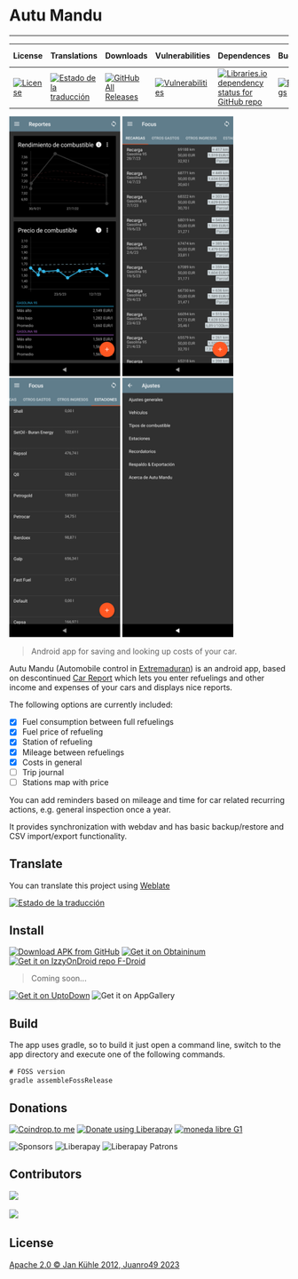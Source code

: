 # Autu Mandu
---

| License | Translations | Downloads | Vulnerabilities | Dependences | Bugs | Latest Version |
|---|---|---|---|---|---|---|
| [![License](https://img.shields.io/github/license/juanro49/autu-mandu)](https://opensource.org/licenses/Apache-2.0) | [![Estado de la traducción](https://hosted.weblate.org/widgets/autu-mandu/-/autu-mandu/svg-badge.svg)](https://hosted.weblate.org/engage/autu-mandu/?utm_source=widget) | [![GitHub All Releases](https://img.shields.io/github/downloads/juanro49/autu-mandu/total)](https://github.com/juanro49/autu-mandu#install) | [![Vulnerabilities](https://sonarcloud.io/api/project_badges/measure?project=juanro49_autu-mandu&metric=vulnerabilities)](https://sonarcloud.io/dashboard?id=juanro49_autu-mandu) | [![Libraries.io dependency status for GitHub repo](https://img.shields.io/librariesio/github/juanro49/autu-mandu)](https://libraries.io/github/juanro49/autu-mandu) | [![Bugs](https://sonarcloud.io/api/project_badges/measure?project=juanro49_autu-mandu&metric=bugs)](https://sonarcloud.io/dashboard?id=juanro49_autu-mandu) | ![Latest version](https://img.shields.io/endpoint?url=https://apt.izzysoft.de/fdroid/api/v1/shield/org.juanro.autumandu) |

<p>
    <img src="./metadata/android/es-ES/images/phoneScreenshots/Autu-Mandu_001.png" data-canonical-src="./metadata/android/es-ES/images/phoneScreenshots/Autu-Mandu_001.png" width="200px"/>
    <img src="./metadata/android/es-ES/images/phoneScreenshots/Autu-Mandu_002.png" data-canonical-src="./metadata/android/es-ES/images/phoneScreenshots/Autu-Mandu_002.png" width="200px"/>
    <img src="./metadata/android/es-ES/images/phoneScreenshots/Autu-Mandu_003.png" data-canonical-src="./metadata/android/es-ES/images/phoneScreenshots/Autu-Mandu_003.png" width="200px"/>
    <img src="./metadata/android/es-ES/images/phoneScreenshots/Autu-Mandu_004.png" data-canonical-src="./metadata/android/es-ES/images/phoneScreenshots/Autu-Mandu_004.png" width="200px"/>
</p>

> Android app for saving and looking up costs of your car.

Autu Mandu (Automobile control in [Extremaduran](https://ext.wikipedia.org/wiki/Lengua_estreme%C3%B1a)) is an android app, based on descontinued [Car Report](https://bitbucket.org/frigus02/car-report) which lets you enter refuelings and other income and expenses of your cars and displays nice reports.

The following options are currently included:
- [x] Fuel consumption between full refuelings
- [x] Fuel price of refueling
- [x] Station of refueling
- [x] Mileage between refuelings
- [x] Costs in general
- [ ] Trip journal
- [ ] Stations map with price

You can add reminders based on mileage and time for car related recurring actions, e.g. general
inspection once a year.

It provides synchronization with webdav and has basic backup/restore and CSV
import/export functionality.

## Translate

You can translate this project using [Weblate](https://hosted.weblate.org/projects/autu-mandu/)

[![Estado de la traducción](https://hosted.weblate.org/widgets/autu-mandu/-/autu-mandu/multi-auto.svg)](https://hosted.weblate.org/engage/autu-mandu/?utm_source=widget)

## Install

[<img src="https://user-images.githubusercontent.com/663460/26973090-f8fdc986-4d14-11e7-995a-e7c5e79ed925.png"
    alt="Download APK from GitHub"
    height="80">](https://github.com/juanro49/autu-mandu/releases/latest)
[<img src="https://raw.githubusercontent.com/vitorpamplona/amethyst/main/docs/design/obtainium.png"
    alt="Get it on Obtaininum"
    height="80">](https://github.com/ImranR98/Obtainium)
[<img src="https://gitlab.com/IzzyOnDroid/repo/-/raw/master/assets/IzzyOnDroid.png"
    alt="Get it on IzzyOnDroid repo F-Droid"
    height="80">](https://apt.izzysoft.de/fdroid/index/apk/org.juanro.autumandu)


> Coming soon...

[<img src="https://stc.utdstc.com/img/download-uptodown1.png"
    alt="Get it on UptoDown"
    height="60">](https://www.uptodown.com/developer/juanro49)
<img src="https://consumer-img.huawei.com/content/dam/huawei-cbg-site/common/campaign/emui91/images/Badge-Black.png"
    alt="Get it on AppGallery"
    height="60">

## Build

The app uses gradle, so to build it just open a command line, switch to the app directory and
execute one of the following commands.

```
# FOSS version
gradle assembleFossRelease
```
## Donations
[<img src="https://coindrop.to/embed-button.png" border-radius="10px" height="57" width="200px" alt="Coindrop.to me">](https://coindrop.to/juanro49) [<img alt="Donate using Liberapay" border-radius="10px" height="57" width="200px" src="https://liberapay.com/assets/widgets/donate.svg">](https://liberapay.com/juanro49/donate) [<img src="https://cdn.lemediaen442.fr/wp-content/uploads/2021/09/11110246/La-June.jpg" border-radius="10px" height="57" width="200px" alt="moneda libre G1">](https://demo.cesium.app/api/#/v1/payment/5eETo8btrVGYTTyC5nAvqCPmLBok4aRLhxiGP7dy3Wqw?comment=Donaci%C3%B3n%20github)

![Sponsors](https://img.shields.io/github/sponsors/juanro49)
![Liberapay](https://img.shields.io/liberapay/receives/juanro49)
![Liberapay Patrons](https://img.shields.io/liberapay/patrons/juanro49)

## Contributors

[<img src="https://img.shields.io/github/contributors-anon/juanro49/autu-mandu"/>](https://github.com/juanro49/autu-mandu/graphs/contributors)


[<img src="https://contrib.rocks/image?repo=juanro49/autu-mandu" />](https://github.com/juanro49/autu-mandu/graphs/contributors)

## License

[Apache 2.0 © Jan Kühle 2012, Juanro49 2023](../COPYING)
